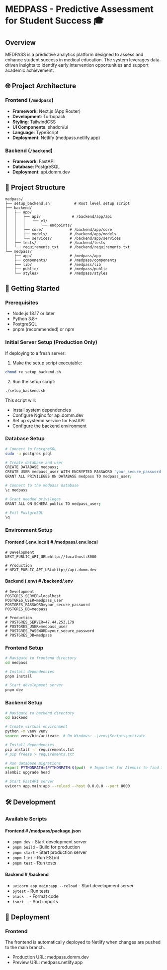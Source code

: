 # MEDPASS - Predictive Assessment for Student Success 🎓

## Overview
MEDPASS is a predictive analytics platform designed to assess and enhance student success in medical education. The system leverages data-driven insights to identify early intervention opportunities and support academic achievement.

## 🌐 Project Architecture

### Frontend (`/medpass`)
- **Framework**: Next.js (App Router)
- **Development**: Turbopack
- **Styling**: TailwindCSS
- **UI Components**: shadcn/ui
- **Language**: TypeScript
- **Deployment**: Netlify (medpass.netlify.app)

### Backend (`/backend`)
- **Framework**: FastAPI
- **Database**: PostgreSQL
- **Deployment**: api.domm.dev

## 📁 Project Structure

```
medpass/
├── setup_backend.sh           # Root level setup script
├── backend/
│   ├── app/
│   │   ├── api/              # /backend/app/api
│   │   │   └── v1/
│   │   │       └── endpoints/
│   │   ├── core/            # /backend/app/core
│   │   ├── models/          # /backend/app/models
│   │   └── services/        # /backend/app/services
│   ├── tests/               # /backend/tests
│   └── requirements.txt     # /backend/requirements.txt
└── medpass/
    ├── app/                 # /medpass/app
    ├── components/          # /medpass/components
    ├── lib/                 # /medpass/lib
    ├── public/              # /medpass/public
    └── styles/              # /medpass/styles
```

## 🚀 Getting Started

### Prerequisites
- Node.js 18.17 or later
- Python 3.8+
- PostgreSQL
- pnpm (recommended) or npm

### Initial Server Setup (Production Only)
If deploying to a fresh server:

1. Make the setup script executable:
```bash
chmod +x setup_backend.sh
```

2. Run the setup script:
```bash
./setup_backend.sh
```

This script will:
- Install system dependencies
- Configure Nginx for api.domm.dev
- Set up systemd service for FastAPI
- Configure the backend environment

### Database Setup
```bash
# Connect to PostgreSQL
sudo -u postgres psql

# Create database and user
CREATE DATABASE medpass;
CREATE USER medpass_user WITH ENCRYPTED PASSWORD 'your_secure_password';
GRANT ALL PRIVILEGES ON DATABASE medpass TO medpass_user;

# Connect to the medpass database
\c medpass

# Grant needed privileges
GRANT ALL ON SCHEMA public TO medpass_user;

# Exit PostgreSQL
\q
```

### Environment Setup

#### Frontend (.env.local) # /medpass/.env.local
```env
# Development
NEXT_PUBLIC_API_URL=http://localhost:8000

# Production
# NEXT_PUBLIC_API_URL=http://api.domm.dev
```

#### Backend (.env) # /backend/.env
```env
# Development
POSTGRES_SERVER=localhost
POSTGRES_USER=medpass_user
POSTGRES_PASSWORD=your_secure_password
POSTGRES_DB=medpass

# Production
# POSTGRES_SERVER=47.44.253.179
# POSTGRES_USER=medpass_user
# POSTGRES_PASSWORD=your_secure_password
# POSTGRES_DB=medpass
```

### Frontend Setup
```bash
# Navigate to frontend directory
cd medpass

# Install dependencies
pnpm install

# Start development server
pnpm dev
```

### Backend Setup
```bash
# Navigate to backend directory
cd backend

# Create virtual environment
python -m venv venv
source venv/bin/activate  # On Windows: .\venv\Scripts\activate

# Install dependencies
pip install -r requirements.txt
# pip freeze > requirements.txt

# Run database migrations
export PYTHONPATH=$PYTHONPATH:$(pwd)  # Important for Alembic to find the app
alembic upgrade head

# Start FastAPI server
uvicorn app.main:app --reload --host 0.0.0.0 --port 8000
```

## 🛠️ Development

### Available Scripts

#### Frontend # /medpass/package.json
- `pnpm dev` - Start development server
- `pnpm build` - Build for production
- `pnpm start` - Start production server
- `pnpm lint` - Run ESLint
- `pnpm test` - Run tests

#### Backend # /backend
- `uvicorn app.main:app --reload` - Start development server
- `pytest` - Run tests
- `black .` - Format code
- `isort .` - Sort imports

## 🚀 Deployment

### Frontend
The frontend is automatically deployed to Netlify when changes are pushed to the main branch.
- Production URL: medpass.domm.dev
- Preview URL: medpass.netlify.app